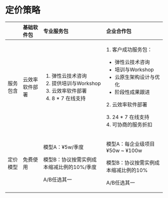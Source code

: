 # 定价策略

<table>
  <thead>
    <tr>
      <th style="text-align:left"></th>
      <th style="text-align:left">&#x57FA;&#x7840;&#x8F6F;&#x4EF6;&#x5305;</th>
      <th style="text-align:left">&#x4E13;&#x4E1A;&#x670D;&#x52A1;&#x5305;</th>
      <th style="text-align:left">&#x4F01;&#x4E1A;&#x5408;&#x4F5C;&#x5305;</th>
    </tr>
  </thead>
  <tbody>
    <tr>
      <td style="text-align:left">&#x670D;&#x52A1;&#x5305;&#x542B;</td>
      <td style="text-align:left">&#x4E91;&#x6548;&#x7387;&#x8F6F;&#x4EF6;&#x90E8;&#x7F72;</td>
      <td style="text-align:left">
        <ol>
          <li>&#x5F39;&#x6027;&#x4E91;&#x6280;&#x672F;&#x54A8;&#x8BE2;</li>
          <li>&#x63D0;&#x4F9B;&#x57F9;&#x8BAD;&#x4E0E;Workshop</li>
          <li>&#x4E91;&#x6548;&#x7387;&#x8F6F;&#x4EF6;&#x90E8;&#x7F72;</li>
          <li>8 * 7 &#x5728;&#x7EBF;&#x652F;&#x6301;</li>
        </ol>
      </td>
      <td style="text-align:left">
        <p>1. &#x5BA2;&#x6237;&#x6210;&#x529F;&#x670D;&#x52A1;&#x5305;&#xFF1A;</p>
        <ul>
          <li>&#x5F39;&#x6027;&#x4E91;&#x6280;&#x672F;&#x54A8;&#x8BE2;</li>
          <li>&#x57F9;&#x8BAD;&#x4E0E;Workshop</li>
          <li>&#x4E91;&#x539F;&#x751F;&#x67B6;&#x6784;&#x8BBE;&#x8BA1;&#x4E0E;&#x4F18;&#x5316;</li>
          <li>&#x9636;&#x6BB5;&#x6027;&#x6210;&#x679C;&#x8DDF;&#x8FDB;</li>
        </ul>
        <p>2. &#x4E91;&#x6548;&#x7387;&#x8F6F;&#x4EF6;&#x90E8;&#x7F72;</p>
        <p>3. 24 * 7 &#x5728;&#x7EBF;&#x652F;&#x6301;
          <br />4. &#x53EF;&#x534F;&#x5546;&#x7684;&#x670D;&#x52A1;&#x6298;&#x6263;</p>
      </td>
    </tr>
    <tr>
      <td style="text-align:left">&#x5B9A;&#x4EF7;&#x6A21;&#x578B;</td>
      <td style="text-align:left">&#x514D;&#x8D39;&#x4F7F;&#x7528;</td>
      <td style="text-align:left">
        <p>&#x6A21;&#x578B;A&#xFF1A;&#xA5;5w/&#x5B63;&#x5EA6;</p>
        <p>&#x6A21;&#x578B;B&#xFF1A;&#x534F;&#x8BAE;&#x6309;&#x9700;&#x5B9E;&#x4F8B;&#x6210;&#x672C;&#x7F29;&#x51CF;&#x6BD4;&#x4F8B;&#x7684;10%/&#x5B63;&#x5EA6;</p>
        <p>A/B&#x4EFB;&#x9009;&#x5176;&#x4E00;</p>
      </td>
      <td style="text-align:left">
        <p>&#x6A21;&#x578B;A&#xFF1A;&#x6BCF;&#x4F01;&#x4E1A;&#x7EA7;&#x9879;&#x76EE;
          &#xA5;50w ~ &#xA5;100w</p>
        <p>&#x6A21;&#x578B;B&#xFF1A;&#x534F;&#x8BAE;&#x6309;&#x9700;&#x5B9E;&#x4F8B;&#x6210;&#x672C;&#x7F29;&#x51CF;&#x6BD4;&#x4F8B;&#x7684;10%</p>
        <p>A/B&#x4EFB;&#x9009;&#x5176;&#x4E00;</p>
      </td>
    </tr>
  </tbody>
</table>